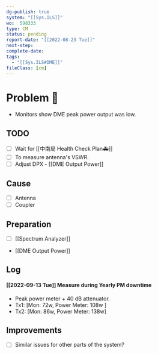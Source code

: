 ```yaml
---
dg-publish: true
system: "[[Sys.ILS]]"
wo:  598333
type: CM
status: pending
report-date: "[[2022-08-23 Tue]]"
next-step: 
complete-date: 
tags:
  - "[[Sys.ILS#DME]]"
fileClass: [cm]
---
```


# Problem 🐞
- Monitors show DME peak power output was low.
## TODO
- [ ] Wait for [[中南局 Health Check Plan🚑]]
- [ ] To measure antenna's VSWR.
- [ ] Adjust DPX - [[DME Output Power]]
## Cause
- [ ] Antenna 
- [ ] Coupler 
## Preparation
- [ ] [[Spectrum Analyzer]] 
- [[DME Output Power]]
## Log
#### 
####  [[2022-09-13 Tue]] Measure during Yearly PM downtime
- Peak power meter + 40 dB attenuator.
- Tx1: [Mon: 72w, Power Meter: 108w ]
- Tx2: [Mon: 86w, Power Meter: 138w]

## Improvements
- [ ] Similar issues for other parts of the system?


